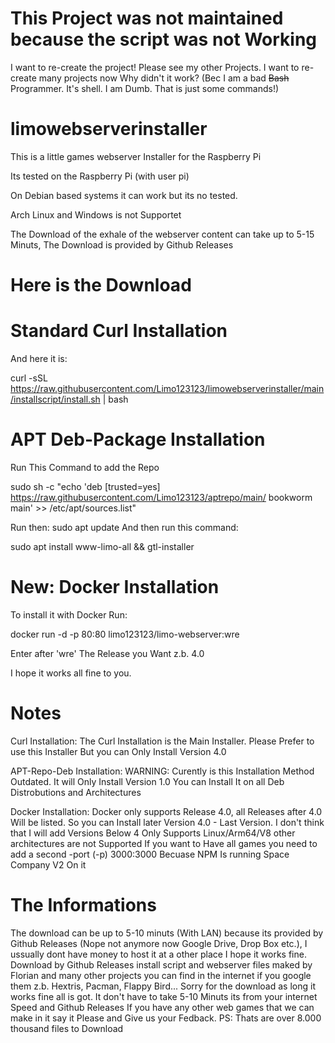 # This Project was not maintained because the script was not Working

I want to re-create the project!
Please see my other Projects.
I want to re-create many projects now
Why didn't it work? (Bec I am a bad ~~Bash~~ Programmer. It's shell. I am Dumb. That is just some commands!)

# limowebserverinstaller
This is a little games webserver Installer for the Raspberry Pi

Its tested on the Raspberry Pi (with user pi)

On Debian based systems it can work but its no tested.

Arch Linux and Windows is not Supportet 

The Download of the exhale of the webserver content can take up to 5-15 Minuts, The Download is provided by Github Releases

# Here is the Download

# Standard Curl Installation
And here it is:


curl -sSL https://raw.githubusercontent.com/Limo123123/limowebserverinstaller/main/installscript/install.sh | bash


# APT Deb-Package Installation
Run This Command to add the Repo

sudo sh -c "echo 'deb [trusted=yes] https://raw.githubusercontent.com/Limo123123/aptrepo/main/ bookworm main' >> /etc/apt/sources.list"


Run then: sudo apt update 
And then run this command:


sudo apt install www-limo-all && gtl-installer

# New: Docker Installation

To install it with Docker Run:

docker run -d -p 80:80 limo123123/limo-webserver:wre

Enter after 'wre' The Release you Want z.b. 4.0

I hope it works all fine to you.

# Notes

Curl Installation:
The Curl Installation is the Main Installer. Please Prefer to use this Installer
But you can Only Install Version 4.0

APT-Repo-Deb Installation:
WARNING: Curently is this Installation Method Outdated. It will Only Install Version 1.0
You can Install It on all Deb Distrobutions and Architectures

Docker Installation:
Docker only supports Release 4.0, all Releases after 4.0 Will be listed.
So you can Install later Version 4.0 - Last Version.
I don't think that I will add Versions Below 4
Only Supports Linux/Arm64/V8 other architectures are not Supported
If you want to Have all games you need to add a second -port (-p) 3000:3000
Becuase NPM Is running Space Company V2 On it


# The Informations
The download can be up to 5-10 minuts (With LAN) because its provided by Github Releases (Nope not anymore now Google Drive, Drop Box etc.), I ussually dont have money to host it at a other place I hope it works fine.
Download by Github Releases
install script and webserver files maked by Florian and many other projects you can find in the internet if you google them z.b. Hextris, Pacman, Flappy Bird...
Sorry for the download as long it works fine all is got. It don't have to take 5-10 Minuts its from your internet Speed and Github Releases
If you have any other web games that we can make in it say it Please and Give us your Fedback.
PS: Thats are over 8.000 thousand files to Download
